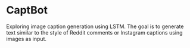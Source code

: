 # CaptBot
Exploring image caption generation using LSTM.
The goal is to generate text similar to the style of Reddit comments or Instagram captions using images as input.

